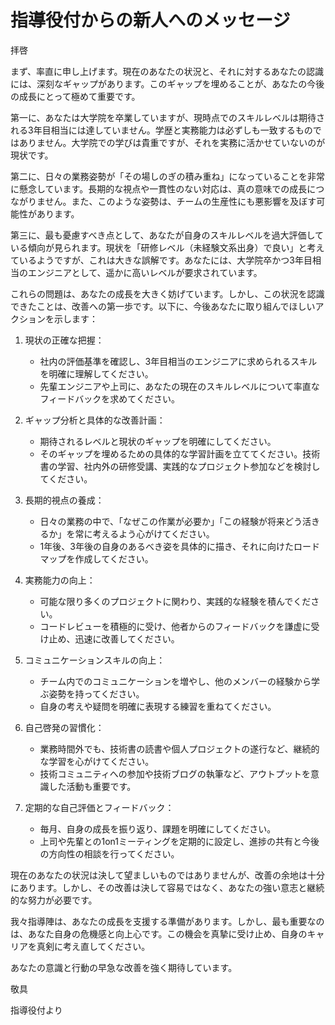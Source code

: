 # 指導役付からの新人へのメッセージ

拝啓

まず、率直に申し上げます。現在のあなたの状況と、それに対するあなたの認識には、深刻なギャップがあります。このギャップを埋めることが、あなたの今後の成長にとって極めて重要です。

第一に、あなたは大学院を卒業していますが、現時点でのスキルレベルは期待される3年目相当には達していません。学歴と実務能力は必ずしも一致するものではありません。大学院での学びは貴重ですが、それを実務に活かせていないのが現状です。

第二に、日々の業務姿勢が「その場しのぎの積み重ね」になっていることを非常に懸念しています。長期的な視点や一貫性のない対応は、真の意味での成長につながりません。また、このような姿勢は、チームの生産性にも悪影響を及ぼす可能性があります。

第三に、最も憂慮すべき点として、あなたが自身のスキルレベルを過大評価している傾向が見られます。現状を「研修レベル（未経験文系出身）で良い」と考えているようですが、これは大きな誤解です。あなたには、大学院卒かつ3年目相当のエンジニアとして、遥かに高いレベルが要求されています。

これらの問題は、あなたの成長を大きく妨げています。しかし、この状況を認識できたことは、改善への第一歩です。以下に、今後あなたに取り組んでほしいアクションを示します：

1. 現状の正確な把握：
   - 社内の評価基準を確認し、3年目相当のエンジニアに求められるスキルを明確に理解してください。
   - 先輩エンジニアや上司に、あなたの現在のスキルレベルについて率直なフィードバックを求めてください。

2. ギャップ分析と具体的な改善計画：
   - 期待されるレベルと現状のギャップを明確にしてください。
   - そのギャップを埋めるための具体的な学習計画を立ててください。技術書の学習、社内外の研修受講、実践的なプロジェクト参加などを検討してください。

3. 長期的視点の養成：
   - 日々の業務の中で、「なぜこの作業が必要か」「この経験が将来どう活きるか」を常に考えるよう心がけてください。
   - 1年後、3年後の自身のあるべき姿を具体的に描き、それに向けたロードマップを作成してください。

4. 実務能力の向上：
   - 可能な限り多くのプロジェクトに関わり、実践的な経験を積んでください。
   - コードレビューを積極的に受け、他者からのフィードバックを謙虚に受け止め、迅速に改善してください。

5. コミュニケーションスキルの向上：
   - チーム内でのコミュニケーションを増やし、他のメンバーの経験から学ぶ姿勢を持ってください。
   - 自身の考えや疑問を明確に表現する練習を重ねてください。

6. 自己啓発の習慣化：
   - 業務時間外でも、技術書の読書や個人プロジェクトの遂行など、継続的な学習を心がけてください。
   - 技術コミュニティへの参加や技術ブログの執筆など、アウトプットを意識した活動も重要です。

7. 定期的な自己評価とフィードバック：
   - 毎月、自身の成長を振り返り、課題を明確にしてください。
   - 上司や先輩との1on1ミーティングを定期的に設定し、進捗の共有と今後の方向性の相談を行ってください。

現在のあなたの状況は決して望ましいものではありませんが、改善の余地は十分にあります。しかし、その改善は決して容易ではなく、あなたの強い意志と継続的な努力が必要です。

我々指導陣は、あなたの成長を支援する準備があります。しかし、最も重要なのは、あなた自身の危機感と向上心です。この機会を真摯に受け止め、自身のキャリアを真剣に考え直してください。

あなたの意識と行動の早急な改善を強く期待しています。

敬具

指導役付より
